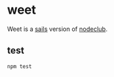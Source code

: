 # weet

Weet is a [sails](http://sailsjs.org) version of [nodeclub](https://github.com/cnodejs/nodeclub/).

## test
`npm test`
